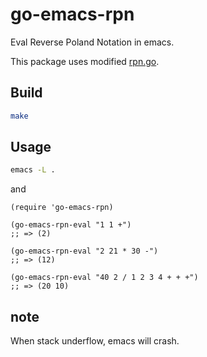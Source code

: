 # go-emacs-rpn

Eval Reverse Poland Notation in emacs.

This package uses modified [rpn.go](https://gist.github.com/uchan-nos/cd594b3a4c88af136bd4).

## Build
```sh
make
```

## Usage
```sh
emacs -L .
```

and

```emacs-lisp
(require 'go-emacs-rpn)

(go-emacs-rpn-eval "1 1 +")
;; => (2)

(go-emacs-rpn-eval "2 21 * 30 -")
;; => (12)

(go-emacs-rpn-eval "40 2 / 1 2 3 4 + + +")
;; => (20 10)
```

## note
When stack underflow, emacs will crash.
